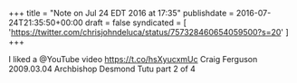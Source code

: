 +++
title = "Note on Jul 24 EDT 2016 at 17:35"
publishdate = 2016-07-24T21:35:50+00:00
draft = false
syndicated = [ 'https://twitter.com/chrisjohndeluca/status/757328460654059500?s=20' ]
+++

I liked a @YouTube video https://t.co/hsXyucxmUc Craig Ferguson 2009.03.04 Archbishop Desmond Tutu part 2 of 4
